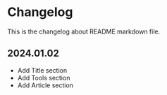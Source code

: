 # Changelog
This is the changelog about README markdown file.

## 2024.01.02
- Add Title section
- Add Tools section
- Add Article section